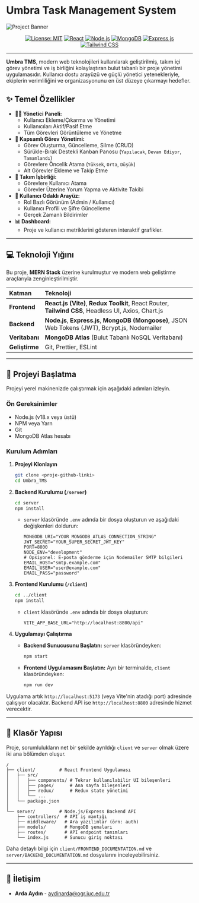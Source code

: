 # Umbra Task Management System

![Project Banner](https://via.placeholder.com/1200x400.png?text=Umbra+Task+Management+System)

<div align="center">

[![License: MIT](https://img.shields.io/badge/License-MIT-yellow.svg)](https://opensource.org/licenses/MIT)
[![React](https://img.shields.io/badge/React-18.2.0-blue?logo=react)](https://reactjs.org/)
[![Node.js](https://img.shields.io/badge/Node.js-18.17.1-green?logo=node.js)](https://nodejs.org/)
[![MongoDB](https://img.shields.io/badge/MongoDB-blue?logo=mongodb)](https://www.mongodb.com/)
[![Express.js](https://img.shields.io/badge/Express.js-gray?logo=express)](https://expressjs.com/)
[![Tailwind CSS](https://img.shields.io/badge/Tailwind_CSS-3.x-blue?logo=tailwind-css)](https://tailwindcss.com/)

</div>

---

**Umbra TMS**, modern web teknolojileri kullanılarak geliştirilmiş, takım içi görev yönetimi ve iş birliğini kolaylaştıran bulut tabanlı bir proje yönetimi uygulamasıdır. Kullanıcı dostu arayüzü ve güçlü yönetici yetenekleriyle, ekiplerin verimliliğini ve organizasyonunu en üst düzeye çıkarmayı hedefler.

## ✨ **Temel Özellikler**

-   **👨‍💼 Yönetici Paneli:**
    -   Kullanıcı Ekleme/Çıkarma ve Yönetimi
    -   Kullanıcıları Aktif/Pasif Etme
    -   Tüm Görevleri Görüntüleme ve Yönetme
-   **📝 Kapsamlı Görev Yönetimi:**
    *   Görev Oluşturma, Güncelleme, Silme (CRUD)
    *   Sürükle-Bırak Destekli Kanban Panosu (`Yapılacak`, `Devam Ediyor`, `Tamamlandı`)
    *   Görevlere Öncelik Atama (`Yüksek`, `Orta`, `Düşük`)
    *   Alt Görevler Ekleme ve Takip Etme
-   **👥 Takım İşbirliği:**
    *   Görevlere Kullanıcı Atama
    *   Görevler Üzerine Yorum Yapma ve Aktivite Takibi
-   **🚀 Kullanıcı Odaklı Arayüz:**
    *   Rol Bazlı Görünüm (Admin / Kullanıcı)
    *   Kullanıcı Profili ve Şifre Güncelleme
    *   Gerçek Zamanlı Bildirimler
-   **📊 Dashboard:**
    *   Proje ve kullanıcı metriklerini gösteren interaktif grafikler.

---

## 💻 **Teknoloji Yığını**

Bu proje, **MERN Stack** üzerine kurulmuştur ve modern web geliştirme araçlarıyla zenginleştirilmiştir.

| Katman      | Teknoloji                                                                                              |
| :---------- | :----------------------------------------------------------------------------------------------------- |
| **Frontend**  | **React.js (Vite)**, **Redux Toolkit**, React Router, **Tailwind CSS**, Headless UI, Axios, Chart.js |
| **Backend**   | **Node.js**, **Express.js**, **MongoDB (Mongoose)**, JSON Web Tokens (JWT), Bcrypt.js, Nodemailer     |
| **Veritabanı**  | **MongoDB Atlas** (Bulut Tabanlı NoSQL Veritabanı)                                                    |
| **Geliştirme**| Git, Prettier, ESLint                                                                                  |

---

## 🚀 **Projeyi Başlatma**

Projeyi yerel makinenizde çalıştırmak için aşağıdaki adımları izleyin.

### **Ön Gereksinimler**

-   Node.js (v18.x veya üstü)
-   NPM veya Yarn
-   Git
-   MongoDB Atlas hesabı

### **Kurulum Adımları**

1.  **Projeyi Klonlayın**
    ```sh
    git clone <proje-github-linki>
    cd Umbra_TMS
    ```

2.  **Backend Kurulumu (`/server`)**
    ```sh
    cd server
    npm install
    ```
    -   `server` klasöründe `.env` adında bir dosya oluşturun ve aşağıdaki değişkenleri doldurun:
        ```env
        MONGODB_URI="YOUR_MONGODB_ATLAS_CONNECTION_STRING"
        JWT_SECRET="YOUR_SUPER_SECRET_JWT_KEY"
        PORT=8800
        NODE_ENV="development"
        # Opsiyonel: E-posta gönderme için Nodemailer SMTP bilgileri
        EMAIL_HOST="smtp.example.com"
        EMAIL_USER="user@example.com"
        EMAIL_PASS="password"
        ```

3.  **Frontend Kurulumu (`/client`)**
    ```sh
    cd ../client
    npm install
    ```
    -   `client` klasöründe `.env` adında bir dosya oluşturun:
        ```env
        VITE_APP_BASE_URL="http://localhost:8800/api"
        ```

4.  **Uygulamayı Çalıştırma**
    -   **Backend Sunucusunu Başlatın:** `server` klasöründeyken:
        ```sh
        npm start
        ```
    -   **Frontend Uygulamasını Başlatın:** Ayrı bir terminalde, `client` klasöründeyken:
        ```sh
        npm run dev
        ```

Uygulama artık `http://localhost:5173` (veya Vite'nin atadığı port) adresinde çalışıyor olacaktır. Backend API ise `http://localhost:8800` adresinde hizmet verecektir.

---

## 📁 **Klasör Yapısı**

Proje, sorumlulukların net bir şekilde ayrıldığı `client` ve `server` olmak üzere iki ana bölümden oluşur.

```
/
├── client/         # React Frontend Uygulaması
│   ├── src/
│   │   ├── components/ # Tekrar kullanılabilir UI bileşenleri
│   │   ├── pages/      # Ana sayfa bileşenleri
│   │   ├── redux/      # Redux state yönetimi
│   │   └── ...
│   └── package.json
│
└── server/         # Node.js/Express Backend API
    ├── controllers/  # API iş mantığı
    ├── middleware/   # Ara yazılımlar (örn: auth)
    ├── models/       # MongoDB şemaları
    ├── routes/       # API endpoint tanımları
    └── index.js      # Sunucu giriş noktası
```

Daha detaylı bilgi için `client/FRONTEND_DOCUMENTATION.md` ve `server/BACKEND_DOCUMENTATION.md` dosyalarını inceleyebilirsiniz.

---

## 📧 **İletişim**

-   **Arda Aydın** - [aydinarda@ogr.iuc.edu.tr](mailto:aydinarda@ogr.iuc.edu.tr)
